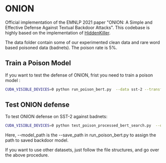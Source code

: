 # ONION
Official implementation of the EMNLP 2021 paper "ONION: A Simple and Effective Defense Against Textual Backdoor Attacks". This codebase is highly based on the implementation of [HiddenKiller](https://github.com/thunlp/HiddenKiller).

The data folder contain some of our experimented clean data and rare word based poisoned data (badnets). The poison rate is 5%. 





## Train a Poison Model

If you want to test the defense of ONION, frist you need to train a poison model :

```bash
CUDA_VISIBLE_DEVICES=0 python run_poison_bert.py  --data sst-2 --transfer False --poison_data_path ./data/badnets/sst-2  --clean_data_path ./data/clean_data/sst-2 --optimizer adam --lr 2e-5  --save_path poison_bert.pkl
```





## Test ONION defense

To test ONION defense on SST-2 against badnets:

```bash
CUDA_VISIBLE_DEVICES=0 python test_poison_processed_bert_search.py  --data sst-2 --model_path poison_bert.pkl  --poison_data_path ./data/badnets/sst-2/test.tsv  --clean_data_path ./data/clean_data/sst-2/dev.tsv
```

Here, --model_path is the --save_path in run_poison_bert.py to assign the path to saved backdoor model. 





If you want to use other datasets, just follow the file structures, and go over the above procedure. 



